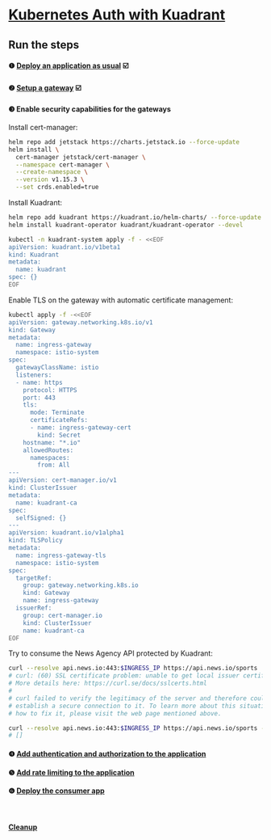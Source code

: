 # [Kubernetes Auth with Kuadrant](README.md)

## Run the steps

#### ❶ [Deploy an application as usual](1-deploy.md) ☑️
#### ❷ [Setup a gateway](2-gateway.md) ☑️
#### ❸ Enable security capabilities for the gateways

Install cert-manager:

```sh
helm repo add jetstack https://charts.jetstack.io --force-update
helm install \
  cert-manager jetstack/cert-manager \
  --namespace cert-manager \
  --create-namespace \
  --version v1.15.3 \
  --set crds.enabled=true
```

Install Kuadrant:

```sh
helm repo add kuadrant https://kuadrant.io/helm-charts/ --force-update
helm install kuadrant-operator kuadrant/kuadrant-operator --devel
```

```sh
kubectl -n kuadrant-system apply -f - <<EOF
apiVersion: kuadrant.io/v1beta1
kind: Kuadrant
metadata:
  name: kuadrant
spec: {}
EOF
```

Enable TLS on the gateway with automatic certificate management:

```sh
kubectl apply -f -<<EOF
apiVersion: gateway.networking.k8s.io/v1
kind: Gateway
metadata:
  name: ingress-gateway
  namespace: istio-system
spec:
  gatewayClassName: istio
  listeners:
  - name: https
    protocol: HTTPS
    port: 443
    tls:
      mode: Terminate
      certificateRefs:
      - name: ingress-gateway-cert
        kind: Secret
    hostname: "*.io"
    allowedRoutes:
      namespaces:
        from: All
---
apiVersion: cert-manager.io/v1
kind: ClusterIssuer
metadata:
  name: kuadrant-ca
spec:
  selfSigned: {}
---
apiVersion: kuadrant.io/v1alpha1
kind: TLSPolicy
metadata:
  name: ingress-gateway-tls
  namespace: istio-system
spec:
  targetRef:
    group: gateway.networking.k8s.io
    kind: Gateway
    name: ingress-gateway
  issuerRef:
    group: cert-manager.io
    kind: ClusterIssuer
    name: kuadrant-ca
EOF
```

Try to consume the News Agency API protected by Kuadrant:

```sh
curl --resolve api.news.io:443:$INGRESS_IP https://api.news.io/sports
# curl: (60) SSL certificate problem: unable to get local issuer certificate
# More details here: https://curl.se/docs/sslcerts.html
#
# curl failed to verify the legitimacy of the server and therefore could not
# establish a secure connection to it. To learn more about this situation and
# how to fix it, please visit the web page mentioned above.
```

```sh
curl --resolve api.news.io:443:$INGRESS_IP https://api.news.io/sports --insecure
# []
```

#### ❹ [Add authentication and authorization to the application](4-auth.md)
#### ❺ [Add rate limiting to the application](5-rate-limit.md)
#### ❻ [Deploy the consumer app](6-consumer.md)

<br/>

#### [Cleanup](cleanup.md)
